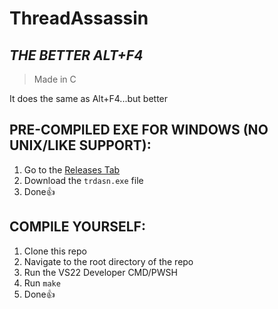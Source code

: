 # **ThreadAssassin**
*THE BETTER ALT+F4*
----------------------------------------------
> Made in C


It does the same as Alt+F4...but better

## PRE-COMPILED EXE FOR WINDOWS (NO UNIX/LIKE SUPPORT):
1. Go to the [Releases Tab](https://github.com/NoOneIsHereFr/ProcessSigma/releases)
2. Download the `trdasn.exe` file
3. Done👍

## COMPILE YOURSELF:
1. Clone this repo
2. Navigate to the root directory of the repo
3. Run the VS22 Developer CMD/PWSH
4. Run `make`
5. Done👍

